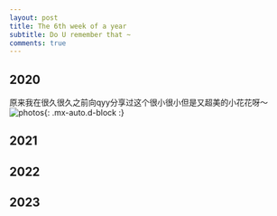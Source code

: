 ```yaml
---
layout: post
title: The 6th week of a year
subtitle: Do U remember that ~
comments: true
---
```



## 2020
原来我在很久很久之前向qyy分享过这个很小很小但是又超美的小花花呀～
![photos](https://s2.loli.net/2023/12/22/oOGp19eaiZymFjX.jpg){: .mx-auto.d-block :}

## 2021


## 2022


## 2023





